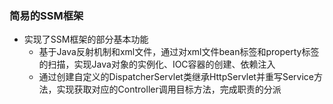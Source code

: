  ### 简易的SSM框架


- 实现了SSM框架的部分基本功能
  - 基于Java反射机制和xml文件，通过对xml文件bean标签和property标签的扫描，实现Java对象的实例化、IOC容器的创建、依赖注入
  - 通过创建自定义的DispatcherServlet类继承HttpServlet并重写Service方法，实现获取对应的Controller调用目标方法，完成职责的分派
